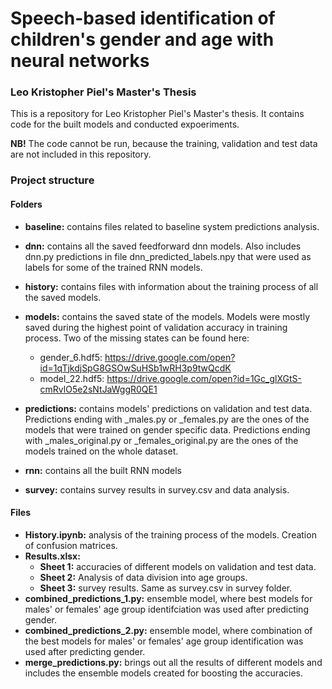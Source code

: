 # Speech-based identification of children's gender and age with neural networks
### Leo Kristopher Piel's Master's Thesis
This is a repository for Leo Kristopher Piel's Master's thesis. It contains code for the built models and conducted expoeriments. 
  
**NB!** The code cannot be run, because the training, validation and test data are not included in this repository. 
### Project structure
#### Folders
* **baseline:** contains files related to baseline system predictions analysis.
* **dnn:** contains all the saved feedforward dnn models. Also includes dnn.py predictions in file dnn_predicted_labels.npy that were used as labels for some of the trained RNN models.
* **history:** contains files with information about the training process of all the saved models.
* **models:** contains the saved state of the models. Models were mostly saved during the highest point of validation accuracy in training process. Two of the missing states can be found here:
  * gender_6.hdf5: https://drive.google.com/open?id=1qTjkdjSpG8GSOwSuHSb1wRH3p9twQcdK
  * model_22.hdf5: https://drive.google.com/open?id=1Gc_glXGtS-cmRvlO5e2sNtJaWggR0QE1
  
* **predictions:** contains models' predictions on validation and test data. Predictions ending with _males.py or _females.py are the ones of the models that were trained on gender specific data. Predictions ending with _males_original.py or _females_original.py are the ones of the models trained on the whole dataset.
* **rnn:** contains all the built RNN models
* **survey:** contains survey results in survey.csv and data analysis.
#### Files
* **History.ipynb:** analysis of the training process of the models. Creation of confusion matrices.
* **Results.xlsx:**
  * **Sheet 1:** accuracies of different models on validation and test data.
  * **Sheet 2:** Analysis of data division into age groups.
  * **Sheet 3:** survey results. Same as survey.csv in survey folder.
* **combined_predictions_1.py:** ensemble model, where best models for males' or females' age group identifciation was used after predicting gender.
* **combined_predictions_2.py:** ensemble model, where combination of the best models for males' or females' age group identification was used after predicting gender.
* **merge_predictions.py:** brings out all the results of different models and includes the ensemble models created for boosting the accuracies.
